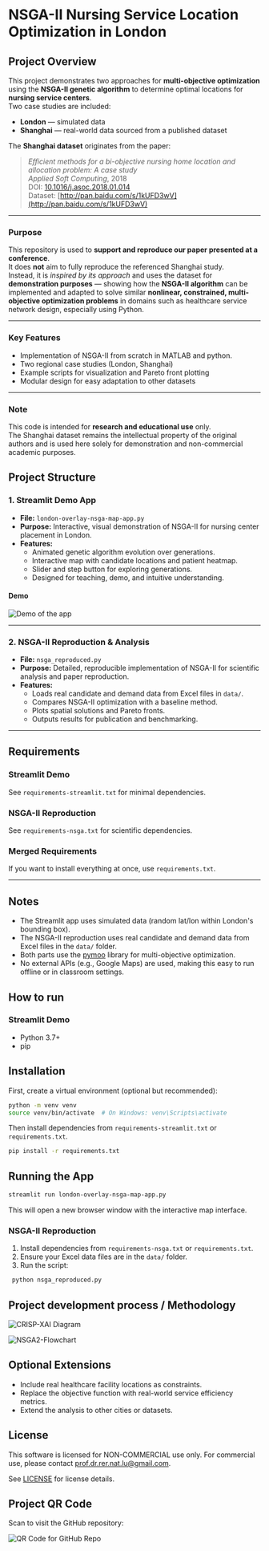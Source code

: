 # NSGA-II Nursing Service Location Optimization in London

## Project Overview

This project demonstrates two approaches for **multi-objective optimization** using the **NSGA-II genetic algorithm** to determine optimal locations for **nursing service centers**.  
Two case studies are included:

- **London** — simulated data  
- **Shanghai** — real-world data sourced from a published dataset

The **Shanghai dataset** originates from the paper:

> *Efficient methods for a bi-objective nursing home location and allocation problem: A case study*  
> *Applied Soft Computing*, 2018  
> DOI: [10.1016/j.asoc.2018.01.014](https://doi.org/10.1016/j.asoc.2018.01.014)  
> Dataset: [http://pan.baidu.com/s/1kUFD3wV](http://pan.baidu.com/s/1kUFD3wV)

---

### Purpose

This repository is used to **support and reproduce our paper presented at a conference**.  
It does **not** aim to fully reproduce the referenced Shanghai study.  
Instead, it is *inspired by its approach* and uses the dataset for **demonstration purposes** — showing how the **NSGA-II algorithm** can be implemented and adapted to solve similar **nonlinear, constrained, multi-objective optimization problems** in domains such as healthcare service network design, especially using Python.

---

### Key Features

- Implementation of NSGA-II from scratch in MATLAB and python.
- Two regional case studies (London, Shanghai)  
- Example scripts for visualization and Pareto front plotting  
- Modular design for easy adaptation to other datasets

---

### Note

This code is intended for **research and educational use** only.  
The Shanghai dataset remains the intellectual property of the original authors and is used here solely for demonstration and non-commercial academic purposes.



## Project Structure

### 1. Streamlit Demo App

- **File:** `london-overlay-nsga-map-app.py`
- **Purpose:** Interactive, visual demonstration of NSGA-II for nursing center placement in London.
- **Features:**
  - Animated genetic algorithm evolution over generations.
  - Interactive map with candidate locations and patient heatmap.
  - Slider and step button for exploring generations.
  - Designed for teaching, demo, and intuitive understanding.

#### Demo

![Demo of the app](demo.gif)

---

### 2. NSGA-II Reproduction & Analysis

- **File:** `nsga_reproduced.py`
- **Purpose:** Detailed, reproducible implementation of NSGA-II for scientific analysis and paper reproduction.
- **Features:**
  - Loads real candidate and demand data from Excel files in `data/`.
  - Compares NSGA-II optimization with a baseline method.
  - Plots spatial solutions and Pareto fronts.
  - Outputs results for publication and benchmarking.

---

## Requirements

### Streamlit Demo

See `requirements-streamlit.txt` for minimal dependencies.

### NSGA-II Reproduction

See `requirements-nsga.txt` for scientific dependencies.


### Merged Requirements

If you want to install everything at once, use `requirements.txt`.

---

## Notes

- The Streamlit app uses simulated data (random lat/lon within London's bounding box).
- The NSGA-II reproduction uses real candidate and demand data from Excel files in the `data/` folder.
- Both parts use the [pymoo](https://pymoo.org/) library for multi-objective optimization.
- No external APIs (e.g., Google Maps) are used, making this easy to run offline or in classroom settings.

## How to run

### Streamlit Demo
- Python 3.7+
- pip

## Installation

First, create a virtual environment (optional but recommended):

```bash
python -m venv venv
source venv/bin/activate  # On Windows: venv\Scripts\activate
```

Then install dependencies from `requirements-streamlit.txt` or `requirements.txt`.

```bash
pip install -r requirements.txt
```

## Running the App

```bash
streamlit run london-overlay-nsga-map-app.py
```

This will open a new browser window with the interactive map interface.

### NSGA-II Reproduction
1. Install dependencies from `requirements-nsga.txt` or `requirements.txt`.
2. Ensure your Excel data files are in the `data/` folder.
3. Run the script:

```bash
 python nsga_reproduced.py
```

## Project development process / Methodology

![CRISP-XAI Diagram](crisp-xai.png)

![NSGA2-Flowchart](nsga2-flowchart.png)

## Optional Extensions

- Include real healthcare facility locations as constraints.
- Replace the objective function with real-world service efficiency metrics.
- Extend the analysis to other cities or datasets.

## License

This software is licensed for NON-COMMERCIAL use only. For commercial use, please contact prof.dr.rer.nat.lu@gmail.com.

See [LICENSE](LICENSE) for license details.

## Project QR Code

Scan to visit the GitHub repository:

![QR Code for GitHub Repo](https://api.qrserver.com/v1/create-qr-code/?size=200x200&data=https://github.com/Prof-it/supply-chain)